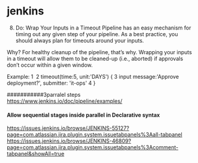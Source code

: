 # jenkins
8. Do: Wrap Your Inputs in a Timeout
Pipeline has an easy mechanism for timing out any given step of your pipeline. As a best practice, you should always plan for timeouts around your inputs.

Why? For healthy cleanup of the pipeline, that’s why. Wrapping your inputs in a timeout will allow them to be cleaned-up (i.e., aborted) if approvals don’t occur within a given window.

Example:
1
​
2
timeout(time:5, unit:'DAYS') {
3
    input message:'Approve deployment?', submitter: 'it-ops'
4
}

###########3parralel steps
https://www.jenkins.io/doc/pipeline/examples/
#### Allow sequential stages inside parallel in Declarative syntax
https://issues.jenkins.io/browse/JENKINS-55127?page=com.atlassian.jira.plugin.system.issuetabpanels%3Aall-tabpanel
https://issues.jenkins.io/browse/JENKINS-46809?page=com.atlassian.jira.plugin.system.issuetabpanels%3Acomment-tabpanel&showAll=true
